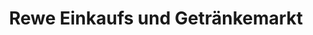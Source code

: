---
title: "Rewe Einkaufs und Getränkemarkt"
url: /ebersdorf-b-coburg/rewe-einkaufs-und-getraenkemarkt/
shop: Supermarkt
---